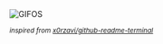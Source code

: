 <div align="justify">
<picture>
    <source media="(prefers-color-scheme: dark)" srcset="https://i.ibb.co/W4Swn27g/output-gif.gif">
    <source media="(prefers-color-scheme: light)" srcset="https://i.ibb.co/W4Swn27g/output-gif.gif">
    <img alt="GIFOS" src="https://i.ibb.co/W4Swn27g/output-gif.gif">
</picture>

<sub><i>inspired from [x0rzavi/github-readme-terminal](https://github.com/x0rzavi/github-readme-terminal)</i></sub>

</div>

<!-- Image deletion URL: https://ibb.co/Q3sR9Khr/5d6b7d1eb941c593b9f17267bca2244d -->